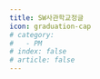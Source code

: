 ```yaml
---
title: SW사관학교정글
icon: graduation-cap
# category:
#   - PM
# index: false
# article: false
---
```


<Catalog />
